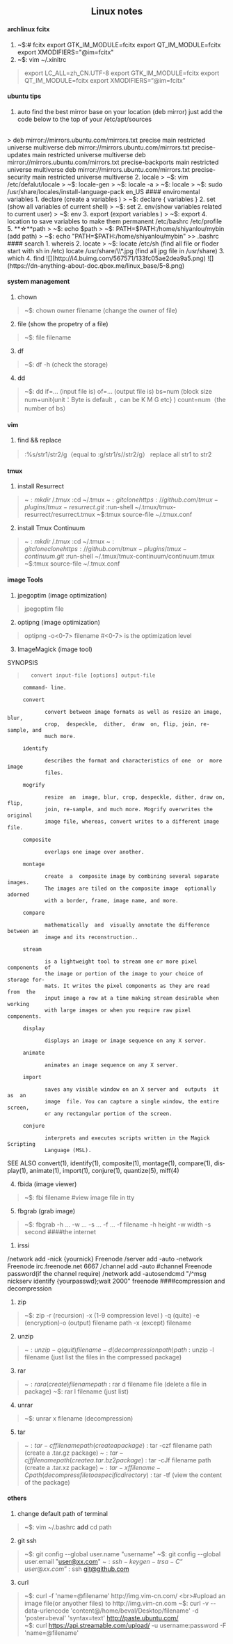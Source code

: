 
  ## <center>Linux notes</center>
  #### archlinux fcitx
  1. ~$:# fcitx
     export GTK_IM_MODULE=fcitx
     export QT_IM_MODULE=fcitx
     export XMODIFIERS="@im=fcitx"
     </a>
  2. ~$: vim ~/.xinitrc
  >export LC_ALL=zh_CN.UTF-8
  export GTK_IM_MODULE=fcitx
  export QT_IM_MODULE=fcitx
  export XMODIFIERS=“@im=fcitx”
  #### ubuntu tips
  1. auto find the best mirror base on your location (deb mirror)
  just add the code below to the top of your /etc/apt/sources
  <br>
  >
  deb mirror://mirrors.ubuntu.com/mirrors.txt precise main restricted universe multiverse
  deb mirror://mirrors.ubuntu.com/mirrors.txt precise-updates main restricted universe multiverse
  deb mirror://mirrors.ubuntu.com/mirrors.txt precise-backports main restricted universe multiverse
  deb mirror://mirrors.ubuntu.com/mirrors.txt precise-security main restricted universe multiverse
  2. locale
  > ~$: vim /etc/defalut/locale
  > ~$: locale-gen
  > ~$: locale -a
  > ~$: locale
  > ~$: sudo /usr/share/locales/install-language-pack en_US
  #### enviromental variables
  1. declare (create a  variables )
  > ~$: declare { variables }
  2. set (show all  variables  of current shell)
  > ~$: set
  2. env(show  variables  related to current user)
  > ~$: env
  3. export (export  variables )
  > ~$: export
  4. location to save variables to make them permanent
   /etc/bashrc   
   /etc/profile
   5. **☆**path
   > ~$: echo $path
   > ~$: PATH=$PATH:/home/shiyanlou/mybin (add path)
   > ~$: echo "PATH=$PATH:/home/shiyanlou/mybin" >> .bashrc
  #### search
  1. whereis
  2. locate
  > ~$: locate /etc/sh (find all file or floder start with sh in /etc)
  locate /usr/share/\\*.jpg (find all jpg file in /usr/share)
  3. which
  4. find
  ![](http://i4.buimg.com/567571/133fc05ae2dea9a5.png)
  ![](https://dn-anything-about-doc.qbox.me/linux_base/5-8.png)


  #### system management
  1. chown  
  > ~$: chown owner filename 	(change the owner of file)
  2. file (show the propetry of a file)
  > ~$: file filename
  3. df  
  > ~$: df -h  (check the storage)
  4. dd  
  > ~$: dd if=... (input file is) of=... (output file is) bs=num (block size num+unit{unit：Byte is default ，can be K M G etc} ) count=num（the number of bs）
  #### vim
  1. find && replace
  > :%s/str1/str2/g（equal to :g/str1/s//str2/g） replace all str1 to str2
  #### tmux
  1. install Resurrect          
  > ~$:mkdir ~/.tmux
  > ~$:cd ~/.tmux
  > ~$:git clone https://github.com/tmux-plugins/tmux-resurrect.git
  > ~$:run-shell ~/.tmux/tmux-resurrect/resurrect.tmux
  > ~$:tmux source-file ~/.tmux.conf

  2. install Tmux Continuum
  > ~$:mkdir ~/.tmux
  > ~$:cd ~/.tmux
  > ~$:git clone clone https://github.com/tmux-plugins/tmux-continuum.git
  > ~$:run-shell ~/.tmux/tmux-continuum/continuum.tmux
  > ~$:tmux source-file ~/.tmux.conf

  #### image Tools
  1. jpegoptim (image optimization)
  > jpegoptim file
  2. optipng  (image optimization)
  > optipng -o<0-7> filename #<0-7> is the optimization level

  3. ImageMagick (image tool)

  SYNOPSIS
  >       convert input-file [options] output-file

         command- line.

         convert

                convert between image formats as well as resize an image,  blur,
                crop,  despeckle,  dither,  draw  on, flip, join, re-sample, and
                much more.

         identify

                describes the format and characteristics of one  or  more  image
                files.

         mogrify

                resize  an  image, blur, crop, despeckle, dither, draw on, flip,
                join, re-sample, and much more. Mogrify overwrites the  original
                image file, whereas, convert writes to a different image file.

         composite

                overlaps one image over another.

         montage

                create  a  composite image by combining several separate images.
                The images are tiled on the composite image  optionally  adorned
                with a border, frame, image name, and more.

         compare

                mathematically  and  visually annotate the difference between an
                image and its reconstruction..

         stream

                is a lightweight tool to stream one or more pixel components  of
                the image or portion of the image to your choice of storage for‐
                mats. It writes the pixel components as they are read  from  the
                input image a row at a time making stream desirable when working
                with large images or when you require raw pixel components.

         display

                displays an image or image sequence on any X server.

         animate

                animates an image sequence on any X server.

         import

                saves any visible window on an X server and  outputs  it  as  an
                image  file. You can capture a single window, the entire screen,
                or any rectangular portion of the screen.

         conjure

                interprets and executes scripts written in the Magick  Scripting
                Language (MSL).

  SEE ALSO
         convert(1),  identify(1),  composite(1),  montage(1),  compare(1), dis‐
         play(1), animate(1), import(1), conjure(1), quantize(5), miff(4)

  4. fbida (image viewer)
  > ~$: fbi filename  #view image file in tty
  5. fbgrab (grab image)
  > ~$: fbgrab -h ... -w ... -s ... -f ...
  -f filename -h height -w width -s second
  ####the internet
  1. irssi
  >
  /network add -nick {yournick} Freenode
  /server add -auto -network Freenode irc.freenode.net 6667
  /channel add -auto #channel Freenode password(if the channel require)
  /network add -autosendcmd "/^msg nickserv identify {yourpasswd};wait 2000" freenode
  ####compression and decompression
  1. zip
  > ~$: zip -r (recursion) -x (1-9 compression level ) -q (quite) -e (encryption)-o (output) filename path -x (except) filename
  2. unzip
  > ~$: unzip -q (quit) filename -d (decompression path) path
  > ~$: unzip -l filename (just list the files in the compressed package)
  3. rar
  > ~$: rar a(create) filename path
  > ~$: rar d filename file (delete a file in package)
  > ~$: rar l filename (just list)
  4. unrar
  > ~$: unrar x filename (decompression)
  5. tar
  > ~$: tar -cf filename path (create a package)
  > ~$: tar -czf filename path (create a .tar.gz package)
  > ~$: tar -cjf filename path (create a .tar.bz2 package)
  > ~$: tar -cJf filename path (create a .tar.xz package)
  > ~$: tar -xf filename -C path (decompress file to a specific directory)
  > ~$: tar -tf (view the content of the package)
  >

  ####


  #### others
  1. change default path of terminal
  > ~$: vim ~/.bashrc
  > **add** cd path
  2. git ssh
  > ~$: git config --global user.name "username"
  > ~$: git config --global user.email "user@xx.com"
  > ~$: ssh-keygen -t rsa -C “user@xx.com”
  > ~$: ssh git@github.com
  3. curl
  > ~$: curl -f 'name=@filename' http://img.vim-cn.com/    <br>#upload an image file(or anyother files) to http://img.vim-cn.com
  > ~$: curl -v --data-urlencode 'content@/home/beval/Desktop/filename' -d 'poster=beval' 'syntax=text' http://paste.ubuntu.com/  
> ~$: curl https://api.streamable.com/upload/ -u username:password -F 'name=@filename'
